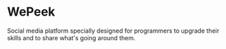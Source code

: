 # WePeek
Social media platform specially designed for programmers to upgrade their skills and to share what's going around them.
